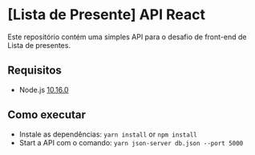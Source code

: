 # [Lista de Presente] API React

Este repositório contém uma simples API para o desafio de front-end de Lista de presentes.

## Requisitos

- Node.js [10.16.0](https://nodejs.org/dist/v10.16.0)

## Como executar

- Instale as dependências: `yarn install` or `npm install`
- Start a API com o comando: `yarn json-server db.json --port 5000`
